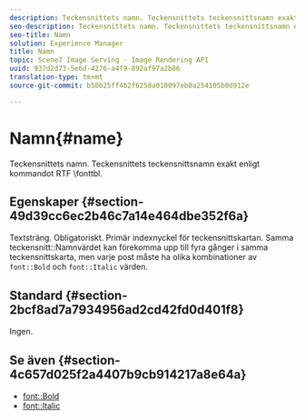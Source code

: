 ```yaml
---
description: Teckensnittets namn. Teckensnittets teckensnittsnamn exakt enligt kommandot RTF \fonttbl.
seo-description: Teckensnittets namn. Teckensnittets teckensnittsnamn exakt enligt kommandot RTF \fonttbl.
seo-title: Namn
solution: Experience Manager
title: Namn
topic: Scene7 Image Serving - Image Rendering API
uuid: 937d2d73-5e6d-4276-a4f9-892af97a2b86
translation-type: tm+mt
source-git-commit: b58b25ff4b2f6258a010097eb0a254105b0d912e

---
```



# Namn{#name}

Teckensnittets namn. Teckensnittets teckensnittsnamn exakt enligt kommandot RTF \fonttbl.

## Egenskaper {#section-49d39cc6ec2b46c7a14e464dbe352f6a}

Textsträng. Obligatoriskt. Primär indexnyckel för teckensnittskartan. Samma teckensnitt::Namnvärdet kan förekomma upp till fyra gånger i samma teckensnittskarta, men varje post måste ha olika kombinationer av `font::Bold` och `font::Italic` värden.

## Standard {#section-2bcf8ad7a7934956ad2cd42fd0d401f8}

Ingen.

## Se även {#section-4c657d025f2a4407b9cb914217a8e64a}

* [font::Bold](r-bold-font.md#reference_F7B017EF67574A29ABFC3954AB64159C)
* [font::Italic](r-italic-font.md#reference_DC04A532B34A41AF81B0B9644ACFAAD6)
